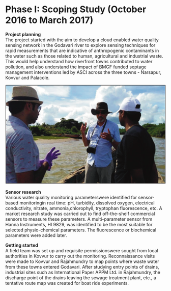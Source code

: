 # Phase I: Scoping Study \(October 2016 to March 2017\)

**Project planning**  
The project started with the aim to develop a cloud enabled water quality sensing network in the Godavari river to explore sensing techniques for rapid measurements that are indicative of anthropogenic contaminants in the water such as those related to human, agricultural and industrial waste. This would help understand how riverfront towns contributed to water pollution, and also understand the impact of BMGF funded septage management interventions led by ASCI across the three towns - Narsapur, Kovvur and Palacole.

![Figure 17: Picture showing Water-to-Cloud team conducting a boat ride along the Narsapur stretch of River Godavari](../../.gitbook/assets/image%20%2819%29.png)

**Sensor research**  
Various water quality monitoring parameterswere identified for sensor-based monitoringin real time: pH, turbidity, dissolved oxygen, electrical conductivity, nitrate, ammonia,chlorophyll, tryptophan fluorescence, etc. A market research study was carried out to find off-the-shelf commercial sensors to measure these parameters. A multi-parameter sensor from Hanna Instruments, HI 9829, was identified to be the most suitable for selected physio-chemical parameters. The fluorescence or biochemical parameters were added later.

**Getting started**  
A field team was set up and requisite permissionswere sought from local authorities in Kovvur to carry out the monitoring. Reconnaissance visits were made to Kovvur and Rajahmundry to map points where waste water from these towns entered Godavari. After studying entry points of drains, industrial sites such as International Paper APPM Ltd. in Rajahmundry, the discharge point of the drains leaving the sewage treatment plant, etc., a tentative route map was created for boat ride experiments.

